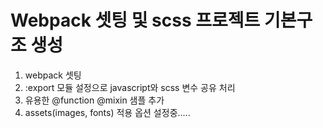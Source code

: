 # Webpack 셋팅 및 scss 프로젝트 기본구조 생성
1. webpack 셋팅 
2. :export 모듈 설정으로 javascript와 scss 변수 공유 처리 
3. 유용한 @function @mixin 샘플 추가 
4. assets(images, fonts) 적용 옵션 설정중..... 
